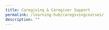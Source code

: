 ```yaml
---
title: Caregiving & Caregiver Support
permalink: /learning-hub/caregivingcourses/
description: ""
---
```

